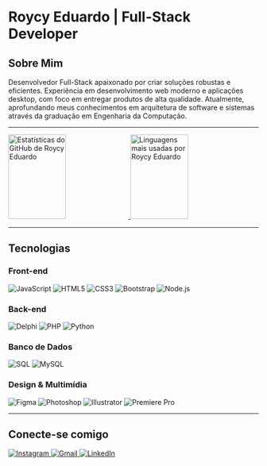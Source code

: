 # Roycy Eduardo | Full-Stack Developer

## Sobre Mim

Desenvolvedor Full-Stack apaixonado por criar soluções robustas e eficientes. Experiência em desenvolvimento web moderno e aplicações desktop, com foco em entregar produtos de alta qualidade. Atualmente, aprofundando meus conhecimentos em arquitetura de software e sistemas através da graduação em Engenharia da Computação.

---

<p align="left">
    <a href="https://github.com/roycyeduardo">
        <img width="48%" height="170px" src="https://github-readme-stats.vercel.app/api?username=roycyeduardo&show_icons=true&theme=dark&include_all_commits=true&count_private=true" alt="Estatísticas do GitHub de Roycy Eduardo"/>
        <img width="48%" height="170px" src="https://github-readme-stats.vercel.app/api/top-langs/?username=roycyeduardo&layout=compact&langs_count=7&theme=dark" alt="Linguagens mais usadas por Roycy Eduardo"/>
    </a>
</p>

---

## Tecnologias

### Front-end

<p align="left">
    <img src="https://img.shields.io/badge/JavaScript-F7DF1E?style=for-the-badge&logo=javascript&logoColor=black" alt="JavaScript">
    <img src="https://img.shields.io/badge/HTML5-E34F26?style=for-the-badge&logo=html5&logoColor=white" alt="HTML5">
    <img src="https://img.shields.io/badge/CSS3-1572B6?style=for-the-badge&logo=css3&logoColor=white" alt="CSS3">
    <img src="https://img.shields.io/badge/Bootstrap-7952B3?style=for-the-badge&logo=bootstrap&logoColor=white" alt="Bootstrap">
    <img src="https://img.shields.io/badge/Node.js-43853D?style=for-the-badge&logo=node.js&logoColor=white" alt="Node.js">
</p>

### Back-end

<p align="left">
    <img src="https://img.shields.io/badge/Delphi-8C4DFF?style=for-the-badge&logo=delphi&logoColor=white" alt="Delphi">
    <img src="https://img.shields.io/badge/PHP-8993BE?style=for-the-badge&logo=php&logoColor=white" alt="PHP">
    <img src="https://img.shields.io/badge/Python-14354C?style=for-the-badge&logo=python&logoColor=white" alt="Python">
</p>

### Banco de Dados

<p align="left">
    <img src="https://img.shields.io/badge/SQL-003B57?style=for-the-badge&logo=sql&logoColor=white" alt="SQL">
    <img src="https://img.shields.io/badge/MySQL-4479A1?style=for-the-badge&logo=mysql&logoColor=white" alt="MySQL">
</p>

### Design & Multimídia

<p align="left">
    <img src="https://img.shields.io/badge/Figma-F24E1E?style=for-the-badge&logo=figma&logoColor=white" alt="Figma">
    <img src="https://img.shields.io/badge/Photoshop-31A8FF?style=for-the-badge&logo=photoshop&logoColor=white" alt="Photoshop">
    <img src="https://img.shields.io/badge/Illustrator-FF9A00?style=for-the-badge&logo=adobe-illustrator&logoColor=white" alt="Illustrator">
    <img src="https://img.shields.io/badge/Premiere%20Pro-9999FF?style=for-the-badge&logo=adobe-premiere-pro&logoColor=white" alt="Premiere Pro">
</p>

---

## Conecte-se comigo

<p align="left">
    <a href="https://instagram.com/roycyofc" target="_blank">
        <img src="https://img.shields.io/badge/-Instagram-%23E4405F?style=for-the-badge&logo=instagram&logoColor=white" alt="Instagram">
    </a>
    <a href="mailto:eduardo.roycy@gmail.com">
        <img src="https://img.shields.io/badge/-Gmail-%23333?style=for-the-badge&logo=gmail&logoColor=white" alt="Gmail">
    </a>
    <a href="https://www.linkedin.com/in/roycyeduardo" target="_blank">
        <img src="https://img.shields.io/badge/-LinkedIn-%230077B5?style=for-the-badge&logo=linkedin&logoColor=white" alt="LinkedIn">
    </a>
</p>
